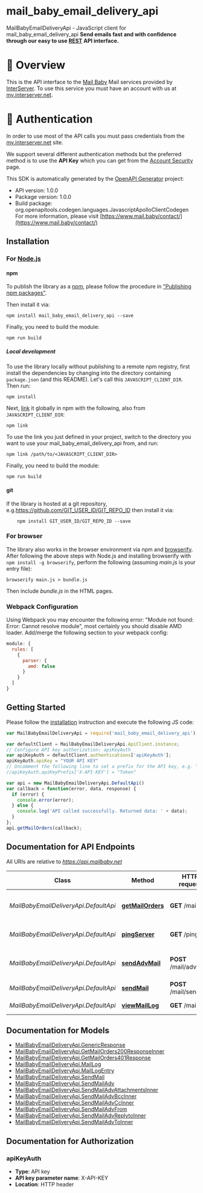 # mail_baby_email_delivery_api

MailBabyEmailDeliveryApi - JavaScript client for mail_baby_email_delivery_api
**Send emails fast and with confidence through our easy to use [REST](https://en.wikipedia.org/wiki/Representational_state_transfer) API interface.**


# 📌 Overview

This is the API interface to the [Mail Baby](https//mail.baby/) Mail services provided by [InterServer](https://www.interserver.net). To use this service you must have an account with us at [my.interserver.net](https://my.interserver.net).


# 🔐 Authentication

In order to use most of the API calls you must pass credentials from the [my.interserver.net](https://my.interserver.net/) site.  

We support several different authentication methods but the preferred method is to use the **API Key** which you can get from the [Account Security](https://my.interserver.net/account_security) page.

This SDK is automatically generated by the [OpenAPI Generator](https://openapi-generator.tech) project:

- API version: 1.0.0
- Package version: 1.0.0
- Build package: org.openapitools.codegen.languages.JavascriptApolloClientCodegen
For more information, please visit [https://www.mail.baby/contact/](https://www.mail.baby/contact/)

## Installation

### For [Node.js](https://nodejs.org/)

#### npm

To publish the library as a [npm](https://www.npmjs.com/), please follow the procedure in ["Publishing npm packages"](https://docs.npmjs.com/getting-started/publishing-npm-packages).

Then install it via:

```shell
npm install mail_baby_email_delivery_api --save
```

Finally, you need to build the module:

```shell
npm run build
```

##### Local development

To use the library locally without publishing to a remote npm registry, first install the dependencies by changing into the directory containing `package.json` (and this README). Let's call this `JAVASCRIPT_CLIENT_DIR`. Then run:

```shell
npm install
```

Next, [link](https://docs.npmjs.com/cli/link) it globally in npm with the following, also from `JAVASCRIPT_CLIENT_DIR`:

```shell
npm link
```

To use the link you just defined in your project, switch to the directory you want to use your mail_baby_email_delivery_api from, and run:

```shell
npm link /path/to/<JAVASCRIPT_CLIENT_DIR>
```

Finally, you need to build the module:

```shell
npm run build
```

#### git

If the library is hosted at a git repository, e.g.https://github.com/GIT_USER_ID/GIT_REPO_ID
then install it via:

```shell
    npm install GIT_USER_ID/GIT_REPO_ID --save
```

### For browser

The library also works in the browser environment via npm and [browserify](http://browserify.org/). After following
the above steps with Node.js and installing browserify with `npm install -g browserify`,
perform the following (assuming *main.js* is your entry file):

```shell
browserify main.js > bundle.js
```

Then include *bundle.js* in the HTML pages.

### Webpack Configuration

Using Webpack you may encounter the following error: "Module not found: Error:
Cannot resolve module", most certainly you should disable AMD loader. Add/merge
the following section to your webpack config:

```javascript
module: {
  rules: [
    {
      parser: {
        amd: false
      }
    }
  ]
}
```

## Getting Started

Please follow the [installation](#installation) instruction and execute the following JS code:

```javascript
var MailBabyEmailDeliveryApi = require('mail_baby_email_delivery_api');

var defaultClient = MailBabyEmailDeliveryApi.ApiClient.instance;
// Configure API key authorization: apiKeyAuth
var apiKeyAuth = defaultClient.authentications['apiKeyAuth'];
apiKeyAuth.apiKey = "YOUR API KEY"
// Uncomment the following line to set a prefix for the API key, e.g. "Token" (defaults to null)
//apiKeyAuth.apiKeyPrefix['X-API-KEY'] = "Token"

var api = new MailBabyEmailDeliveryApi.DefaultApi()
var callback = function(error, data, response) {
  if (error) {
    console.error(error);
  } else {
    console.log('API called successfully. Returned data: ' + data);
  }
};
api.getMailOrders(callback);

```

## Documentation for API Endpoints

All URIs are relative to *https://api.mailbaby.net*

Class | Method | HTTP request | Description
------------ | ------------- | ------------- | -------------
*MailBabyEmailDeliveryApi.DefaultApi* | [**getMailOrders**](docs/DefaultApi.md#getMailOrders) | **GET** /mail | displays a list of mail service orders
*MailBabyEmailDeliveryApi.DefaultApi* | [**pingServer**](docs/DefaultApi.md#pingServer) | **GET** /ping | Checks if the server is running
*MailBabyEmailDeliveryApi.DefaultApi* | [**sendAdvMail**](docs/DefaultApi.md#sendAdvMail) | **POST** /mail/advsend | Sends an Email with Advanced Options
*MailBabyEmailDeliveryApi.DefaultApi* | [**sendMail**](docs/DefaultApi.md#sendMail) | **POST** /mail/send | Sends an Email
*MailBabyEmailDeliveryApi.DefaultApi* | [**viewMailLog**](docs/DefaultApi.md#viewMailLog) | **GET** /mail/log | displays the mail log


## Documentation for Models

 - [MailBabyEmailDeliveryApi.GenericResponse](docs/GenericResponse.md)
 - [MailBabyEmailDeliveryApi.GetMailOrders200ResponseInner](docs/GetMailOrders200ResponseInner.md)
 - [MailBabyEmailDeliveryApi.GetMailOrders401Response](docs/GetMailOrders401Response.md)
 - [MailBabyEmailDeliveryApi.MailLog](docs/MailLog.md)
 - [MailBabyEmailDeliveryApi.MailLogEntry](docs/MailLogEntry.md)
 - [MailBabyEmailDeliveryApi.SendMail](docs/SendMail.md)
 - [MailBabyEmailDeliveryApi.SendMailAdv](docs/SendMailAdv.md)
 - [MailBabyEmailDeliveryApi.SendMailAdvAttachmentsInner](docs/SendMailAdvAttachmentsInner.md)
 - [MailBabyEmailDeliveryApi.SendMailAdvBccInner](docs/SendMailAdvBccInner.md)
 - [MailBabyEmailDeliveryApi.SendMailAdvCcInner](docs/SendMailAdvCcInner.md)
 - [MailBabyEmailDeliveryApi.SendMailAdvFrom](docs/SendMailAdvFrom.md)
 - [MailBabyEmailDeliveryApi.SendMailAdvReplytoInner](docs/SendMailAdvReplytoInner.md)
 - [MailBabyEmailDeliveryApi.SendMailAdvToInner](docs/SendMailAdvToInner.md)


## Documentation for Authorization



### apiKeyAuth


- **Type**: API key
- **API key parameter name**: X-API-KEY
- **Location**: HTTP header

